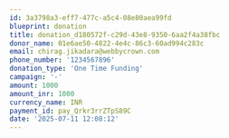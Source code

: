 ```yaml
---
id: 3a3798a3-eff7-477c-a5c4-08e80aea99fd
blueprint: donation
title: donation_d180572f-c29d-43e8-9350-6aa2f4a38fbc
donor_name: 01e6ae50-4822-4e4c-86c3-60ad994c283c
email: chirag.jikadara@webbycrown.com
phone_number: '1234567896'
donation_type: 'One Time Funding'
campaign: '-'
amount: 1000
amount_inr: 1000
currency_name: INR
payment_id: pay_Qrkr3rrZTpS89C
date: '2025-07-11 12:08:12'
---
```

